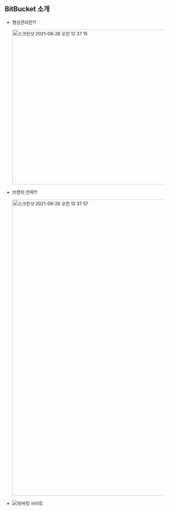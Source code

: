 ## BitBucket 소개

- 형상관리란?!

  <img width="490" alt="스크린샷 2021-09-26 오전 12 37 15" src="https://user-images.githubusercontent.com/18282470/134777123-0336f2ec-3c90-48ff-8c80-0dd63698ba5e.png">
  
- 브랜치 전략?!

  <img width="937" alt="스크린샷 2021-09-26 오전 12 37 57" src="https://user-images.githubusercontent.com/18282470/134777143-d5473e7f-a5ed-42df-a4dc-22304da93dce.png">
  
- ![빗버킷 사이트](https://bitbucket.org/)

